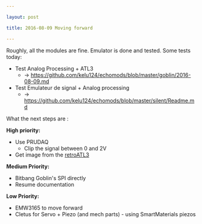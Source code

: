 ```yaml
---

layout: post

title: 2016-08-09 Moving forward

---
```



Roughly, all the modules are fine. Emulator is done and tested. Some
tests today:

-   Test Analog Processing + ATL3
    -   -&gt;
        https://github.com/kelu124/echomods/blob/master/goblin/2016-08-09.md
-   Test Emulateur de signal + Analog processing
    -   -&gt;
        https://github.com/kelu124/echomods/blob/master/silent/Readme.md

What the next steps are :

**High priority:**

-   Use PRUDAQ
    -   Clip the signal between 0 and 2V
-   Get image from the [retroATL3](/retroATL3)

**Medium Priority:**

-   Bitbang Goblin's SPI directly
-   Resume documentation

**Low Priority:**

-   EMW3165 to move forward
-   Cletus for Servo + Piezo (and mech parts) - using SmartMaterials
    piezos

